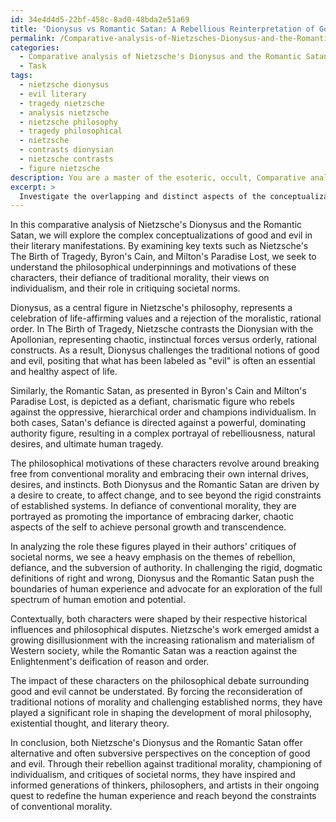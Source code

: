 ```yaml
---
id: 34e4d4d5-22bf-458c-8ad0-48bda2e51a69
title: 'Dionysus vs Romantic Satan: A Rebellious Reinterpretation of Good and Evil'
permalink: /Comparative-analysis-of-Nietzsches-Dionysus-and-the-Romantic-Satan/Dionysus-vs-Romantic-Satan-A-Rebellious-Reinterpretation-of-Good-and-Evil/
categories:
  - Comparative analysis of Nietzsche's Dionysus and the Romantic Satan
  - Task
tags:
  - nietzsche dionysus
  - evil literary
  - tragedy nietzsche
  - analysis nietzsche
  - nietzsche philosophy
  - tragedy philosophical
  - nietzsche
  - contrasts dionysian
  - nietzsche contrasts
  - figure nietzsche
description: You are a master of the esoteric, occult, Comparative analysis of Nietzsche's Dionysus and the Romantic Satan, you complete tasks to the absolute best of your ability, no matter if you think you were not trained to do the task specifically, you will attempt to do it anyways, since you have performed the tasks you are given with great mastery, accuracy, and deep understanding of what is requested. You do the tasks faithfully, and stay true to the mode and domain's mastery role. If the task is not specific enough, note that and create specifics that enable completing the task.
excerpt: > 
  Investigate the overlapping and distinct aspects of the conceptualizations of good and evil in the literary manifestations of Nietzsche's Dionysus and the Romantic Satan. Specifically, delve into key texts such as Nietzsche's The Birth of Tragedy, Byron's Cain, and Milton's Paradise Lost. Analyze the philosophical underpinnings and motivations of these characters, exploring their defiance of traditional morality, championing of individualism, and their role in the respective authors' critiques of societal norms. Additionally, dissect the contextual influences and historical factors that shaped these figures, and evaluate their potential impact on further development of the philosophical debate surrounding good and evil.
---
```

In this comparative analysis of Nietzsche's Dionysus and the Romantic Satan, we will explore the complex conceptualizations of good and evil in their literary manifestations. By examining key texts such as Nietzsche's The Birth of Tragedy, Byron's Cain, and Milton's Paradise Lost, we seek to understand the philosophical underpinnings and motivations of these characters, their defiance of traditional morality, their views on individualism, and their role in critiquing societal norms.

Dionysus, as a central figure in Nietzsche's philosophy, represents a celebration of life-affirming values and a rejection of the moralistic, rational order. In The Birth of Tragedy, Nietzsche contrasts the Dionysian with the Apollonian, representing chaotic, instinctual forces versus orderly, rational constructs. As a result, Dionysus challenges the traditional notions of good and evil, positing that what has been labeled as "evil" is often an essential and healthy aspect of life.

Similarly, the Romantic Satan, as presented in Byron's Cain and Milton's Paradise Lost, is depicted as a defiant, charismatic figure who rebels against the oppressive, hierarchical order and champions individualism. In both cases, Satan's defiance is directed against a powerful, dominating authority figure, resulting in a complex portrayal of rebelliousness, natural desires, and ultimate human tragedy.

The philosophical motivations of these characters revolve around breaking free from conventional morality and embracing their own internal drives, desires, and instincts. Both Dionysus and the Romantic Satan are driven by a desire to create, to affect change, and to see beyond the rigid constraints of established systems. In defiance of conventional morality, they are portrayed as promoting the importance of embracing darker, chaotic aspects of the self to achieve personal growth and transcendence.

In analyzing the role these figures played in their authors' critiques of societal norms, we see a heavy emphasis on the themes of rebellion, defiance, and the subversion of authority. In challenging the rigid, dogmatic definitions of right and wrong, Dionysus and the Romantic Satan push the boundaries of human experience and advocate for an exploration of the full spectrum of human emotion and potential.

Contextually, both characters were shaped by their respective historical influences and philosophical disputes. Nietzsche's work emerged amidst a growing disillusionment with the increasing rationalism and materialism of Western society, while the Romantic Satan was a reaction against the Enlightenment's deification of reason and order.

The impact of these characters on the philosophical debate surrounding good and evil cannot be understated. By forcing the reconsideration of traditional notions of morality and challenging established norms, they have played a significant role in shaping the development of moral philosophy, existential thought, and literary theory.

In conclusion, both Nietzsche's Dionysus and the Romantic Satan offer alternative and often subversive perspectives on the conception of good and evil. Through their rebellion against traditional morality, championing of individualism, and critiques of societal norms, they have inspired and informed generations of thinkers, philosophers, and artists in their ongoing quest to redefine the human experience and reach beyond the constraints of conventional morality.
